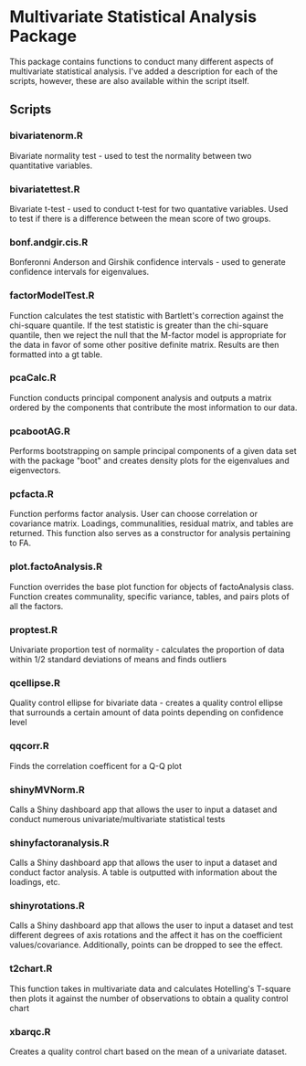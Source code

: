 # Multivariate Statistical Analysis Package

This package contains functions to conduct many different aspects of multivariate statistical analysis. I've added a description for each of the scripts, however, these are also available within the script itself.

## Scripts

### bivariatenorm.R

Bivariate normality test - used to test the normality between two quantitative variables.

### bivariatettest.R

Bivariate t-test - used to conduct t-test for two quantative variables. Used to test if there is a difference between the mean score of two groups.

### bonf.andgir.cis.R

Bonferonni Anderson and Girshik confidence intervals - used to generate confidence intervals for eigenvalues.

### factorModelTest.R

Function calculates the test statistic with Bartlett's correction against the chi-square quantile. If the test statistic is greater than the chi-square
quantile, then we reject the null that the M-factor model is appropriate for the data in favor of some other positive definite matrix. Results are then formatted into a gt table.

### pcaCalc.R

Function conducts principal component analysis and outputs a matrix ordered by the components that contribute the most information to our data.

### pcabootAG.R

Performs bootstrapping on sample principal components of a given data set with the package "boot" and creates density plots for the eigenvalues and eigenvectors.

### pcfacta.R

Function performs factor analysis. User can choose correlation or covariance matrix. Loadings, communalities, residual matrix, and tables are returned. This function also serves as a constructor for analysis pertaining to FA.

### plot.factoAnalysis.R

Function overrides the base plot function for objects of factoAnalysis class. Function creates communality, specific variance, tables, and pairs plots of all the factors.

### proptest.R

Univariate proportion test of normality - calculates the proportion of data within 1/2 standard deviations of means and finds outliers

### qcellipse.R

Quality control ellipse for bivariate data - creates a quality control ellipse that surrounds a certain amount of data points depending on confidence level

### qqcorr.R

Finds the correlation coefficent for a Q-Q plot

### shinyMVNorm.R

Calls a Shiny dashboard app that allows the user to input a dataset and conduct numerous univariate/multivariate statistical tests

### shinyfactoranalysis.R

Calls a Shiny dashboard app that allows the user to input a dataset and conduct factor analysis. A table is outputted with information about the loadings, etc. 

### shinyrotations.R

Calls a Shiny dashboard app that allows the user to input a dataset and test different degrees of axis rotations and the affect it has on the coefficient values/covariance. Additionally, points can be dropped to see the effect.

### t2chart.R

This function takes in multivariate data and calculates Hotelling's T-square then plots it against the number of observations to obtain a quality control chart

### xbarqc.R

Creates a quality control chart based on the mean of a univariate dataset. 
